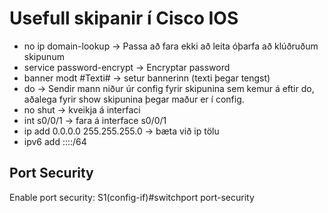 # Usefull skipanir í Cisco IOS

* no ip domain-lookup -> Passa að fara ekki að leita óþarfa að klúðruðum skipunum
* service passwo­rd-­enc­rypt -> Encryptar password
* banner modt #Texti# -> setur bannerinn (texti þegar tengst)
* do -> Sendir mann niður úr config fyrir skipunina sem kemur á eftir do, aðalega fyrir show skipunina þegar maður er í config.
* no shut -> kveikja á interfaci
* int s0/0/1 -> fara á interface s0/0/1
* ip add 0.0.0.0 255.255.255.0 -> bæta við ip tölu
* ipv6 add ::::/64

## Port Security

Enable port security:
S1(config-if)#switchport port-security


